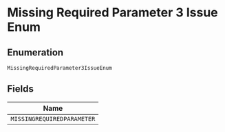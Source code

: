 
# Missing Required Parameter 3 Issue Enum

## Enumeration

`MissingRequiredParameter3IssueEnum`

## Fields

| Name |
|  --- |
| `MISSINGREQUIREDPARAMETER` |

